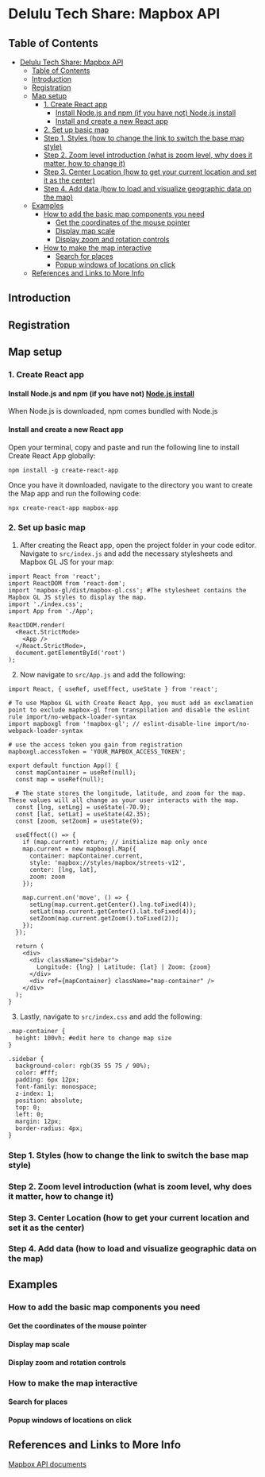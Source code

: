 # Delulu Tech Share: Mapbox API

## Table of Contents
- [Delulu Tech Share: Mapbox API](#delulu-tech-share-mapbox-api)
  - [Table of Contents](#table-of-contents)
  - [Introduction](#introduction)
  - [Registration](#registration)
  - [Map setup](#map-setup)
    - [1. Create React app](#1-create-react-app)
      - [Install Node.js and npm (if you have not)  Node.js install](#install-nodejs-and-npm-if-you-have-not--nodejs-install)
      - [Install and create a new React app](#install-and-create-a-new-react-app)
    - [2. Set up basic map](#2-set-up-basic-map)
    - [Step 1. Styles (how to change the link to switch the base map style)](#step-1-styles-how-to-change-the-link-to-switch-the-base-map-style)
    - [Step 2. Zoom level introduction (what is zoom level, why does it matter, how to change it)](#step-2-zoom-level-introduction-what-is-zoom-level-why-does-it-matter-how-to-change-it)
    - [Step 3. Center Location (how to get your current location and set it as the center)](#step-3-center-location-how-to-get-your-current-location-and-set-it-as-the-center)
    - [Step 4. Add data (how to load and visualize geographic data on the map)](#step-4-add-data-how-to-load-and-visualize-geographic-data-on-the-map)
  - [Examples](#examples)
    - [How to add the basic map components you need](#how-to-add-the-basic-map-components-you-need)
      - [Get the coordinates of the mouse pointer](#get-the-coordinates-of-the-mouse-pointer)
      - [Display map scale](#display-map-scale)
      - [Display zoom and rotation controls](#display-zoom-and-rotation-controls)
    - [How to make the map interactive](#how-to-make-the-map-interactive)
      - [Search for places](#search-for-places)
      - [Popup windows of locations on click](#popup-windows-of-locations-on-click)
  - [References and Links to More Info](#references-and-links-to-more-info)



## Introduction



## Registration


## Map setup 
### 1. Create React app
#### Install Node.js and npm (if you have not)  [Node.js install](https://nodejs.org/en)  
When Node.js is downloaded, npm comes bundled with Node.js

#### Install and create a new React app
Open your terminal, copy and paste and run the following line to install Create React App globally:

 ```shell
npm install -g create-react-app
 ```

Once you have it downloaded, navigate to the directory you want to create the Map app and run the following code:

```shell
npx create-react-app mapbox-app
```

### 2. Set up basic map
1. After creating the React app, open the project folder in your code editor. Navigate to `src/index.js` and add the necessary stylesheets and Mapbox GL JS for your map:

```shell
import React from 'react';
import ReactDOM from 'react-dom';
import 'mapbox-gl/dist/mapbox-gl.css'; #The stylesheet contains the Mapbox GL JS styles to display the map.
import './index.css';
import App from './App';

ReactDOM.render(
  <React.StrictMode>
    <App />
  </React.StrictMode>,
  document.getElementById('root')
);
```

2. Now navigate to `src/App.js` and add the following:

``` shell
import React, { useRef, useEffect, useState } from 'react';

# To use Mapbox GL with Create React App, you must add an exclamation point to exclude mapbox-gl from transpilation and disable the eslint rule import/no-webpack-loader-syntax
import mapboxgl from '!mapbox-gl'; // eslint-disable-line import/no-webpack-loader-syntax

# use the access token you gain from registration
mapboxgl.accessToken = 'YOUR_MAPBOX_ACCESS_TOKEN';

export default function App() {
  const mapContainer = useRef(null);
  const map = useRef(null);

  # The state stores the longitude, latitude, and zoom for the map. These values will all change as your user interacts with the map.
  const [lng, setLng] = useState(-70.9);
  const [lat, setLat] = useState(42.35);
  const [zoom, setZoom] = useState(9);

  useEffect(() => {
    if (map.current) return; // initialize map only once
    map.current = new mapboxgl.Map({
      container: mapContainer.current,
      style: 'mapbox://styles/mapbox/streets-v12',
      center: [lng, lat],
      zoom: zoom
    });

    map.current.on('move', () => {
      setLng(map.current.getCenter().lng.toFixed(4));
      setLat(map.current.getCenter().lat.toFixed(4));
      setZoom(map.current.getZoom().toFixed(2));
    });
  });

  return (
    <div>
      <div className="sidebar">
        Longitude: {lng} | Latitude: {lat} | Zoom: {zoom}
      </div>
      <div ref={mapContainer} className="map-container" />
    </div>
  );
}
```


3. Lastly, navigate to `src/index.css` and add the following:
   
```shell
.map-container {
  height: 100vh; #edit here to change map size
}

.sidebar {
  background-color: rgb(35 55 75 / 90%);
  color: #fff;
  padding: 6px 12px;
  font-family: monospace;
  z-index: 1;
  position: absolute;
  top: 0;
  left: 0;
  margin: 12px;
  border-radius: 4px;
}
```


### Step 1. Styles (how to change the link to switch the base map style)
### Step 2. Zoom level introduction (what is zoom level, why does it matter, how to change it)
### Step 3. Center Location (how to get your current location and set it as the center)
### Step 4. Add data (how to load and visualize geographic data on the map) 

## Examples

### How to add the basic map components you need

#### Get the coordinates of the mouse pointer 
#### Display map scale
#### Display zoom and rotation controls 

### How to make the map interactive

#### Search for places 
#### Popup windows of locations on click 


## References and Links to More Info
[Mapbox API documents](https://docs.mapbox.com/)  

